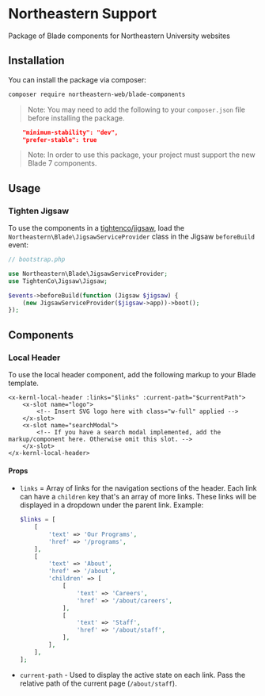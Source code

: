 # Northeastern Support

Package of Blade components for Northeastern University websites

## Installation

You can install the package via composer:

```bash
composer require northeastern-web/blade-components
```

> Note: You may need to add the following to your `composer.json` file before installing the package.

```json
    "minimum-stability": "dev",
    "prefer-stable": true
```

> Note: In order to use this package, your project must support the new Blade 7 components.

## Usage

### Tighten Jigsaw

To use the components in a [tightenco/jigsaw](https://jigsaw.tighten.co), load the `Northeastern\Blade\JigsawServiceProvider` class in the Jigsaw `beforeBuild` event:

```php
// bootstrap.php

use Northeastern\Blade\JigsawServiceProvider;
use TightenCo\Jigsaw\Jigsaw;

$events->beforeBuild(function (Jigsaw $jigsaw) {
    (new JigsawServiceProvider($jigsaw->app))->boot();
});
```

## Components

### Local Header

To use the local header component, add the following markup to your Blade template.

```blade
<x-kernl-local-header :links="$links" :current-path="$currentPath">
    <x-slot name="logo">
        <!-- Insert SVG logo here with class="w-full" applied -->
    </x-slot>
    <x-slot name="searchModal">
        <!-- If you have a search modal implemented, add the markup/component here. Otherwise omit this slot. -->
    </x-slot>
</x-kernl-local-header>
```

#### Props

- `links` = Array of links for the navigation sections of the header. Each link can have a `children` key that's an array of more links. These links will be displayed in a dropdown under the parent link. Example:
    ```php
    $links = [
        [
            'text' => 'Our Programs',
            'href' => '/programs',
        ],
        [
            'text' => 'About',
            'href' => '/about',
            'children' => [
                [
                    'text' => 'Careers',
                    'href' => '/about/careers',
                ],
                [
                    'text' => 'Staff',
                    'href' => '/about/staff',
                ],
            ],
        ],
    ];
    ```
- `current-path` - Used to display the active state on each link. Pass the relative path of the current page (`/about/staff`).
